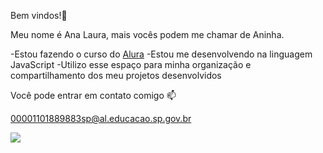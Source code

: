 Bem vindos!💜

Meu nome é Ana Laura, mais vocês podem me chamar de Aninha.

-Estou fazendo o curso do [Alura](https://www.alura.com.br)
-Estou me desenvolvendo na linguagem JavaScript
-Utilizo esse espaço para minha organização e compartilhamento dos meu projetos desenvolvidos

Você pode entrar em contato comigo 📫

00001101889883sp@al.educacao.sp.gov.br

![](https://media1.tenor.com/m/pFz1Q12_hXEAAAAd/cat-holding-head-cat.gif)
